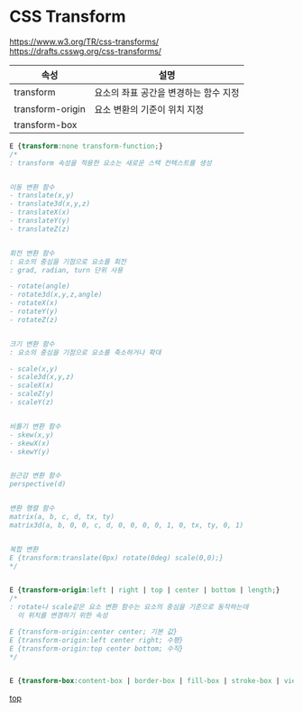 # CSS Transform

https://www.w3.org/TR/css-transforms/  
https://drafts.csswg.org/css-transforms/  


속성 | 설명
---|---
transform        | 요소의 좌표 공간을 변경하는 함수 지정  
transform-origin | 요소 변환의 기준이 위치 지정    
transform-box    |


```css
E {transform:none transform-function;}
/*
: transform 속성을 적용한 요소는 새로운 스택 컨텍스트를 생성


이동 변환 함수
- translate(x,y)
- translate3d(x,y,z)
- translateX(x)
- translateY(y)
- translateZ(z)


회전 변환 함수
: 요소의 중심을 기점으로 요소를 회전
: grad, radian, turn 단위 사용   

- rotate(angle)
- rotate3d(x,y,z,angle)
- rotateX(x)
- rotateY(y)
- rotateZ(z)


크기 변환 함수
: 요소의 중심을 기점으로 요소를 축소하거나 확대  

- scale(x,y)
- scale3d(x,y,z)
- scaleX(x)
- scaleZ(y)
- scaleY(z)


비틀기 변환 함수
- skew(x,y)
- skewX(x)
- skewY(y)


원근감 변환 함수
perspective(d)


변환 행렬 함수
matrix(a, b, c, d, tx, ty)
matrix3d(a, b, 0, 0, c, d, 0, 0, 0, 0, 1, 0, tx, ty, 0, 1)


복합 변환 
E {transform:translate(0px) rotate(0deg) scale(0,0);}
*/


E {transform-origin:left | right | top | center | bottom | length;}
/*
: rotate나 scale같은 요소 변환 함수는 요소의 중심을 기준으로 동작하는데
  이 위치를 변경하기 위한 속성

E {transform-origin:center center; 기본 값}
E {transform-origin:left center right; 수평}
E {transform-origin:top center bottom; 수직}
*/


E {transform-box:content-box | border-box | fill-box | stroke-box | view-box;}
```



[top](#)
